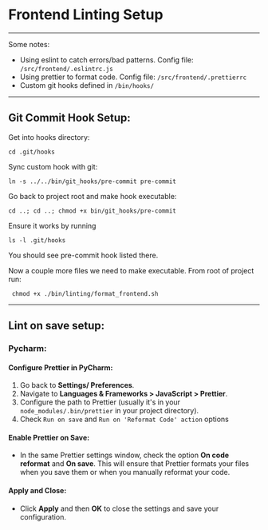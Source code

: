 # Frontend Linting Setup

---
Some notes:
- Using eslint to catch errors/bad patterns. Config file: `/src/frontend/.eslintrc.js`
- Using prettier to format code. Config file: `/src/frontend/.prettierrc`
- Custom git hooks defined in `/bin/hooks/`

---

## Git Commit Hook Setup:

Get into hooks directory:
```
cd .git/hooks
```
Sync custom hook with git: 
```
ln -s ../../bin/git_hooks/pre-commit pre-commit
```
Go back to project root and make hook executable:
```
cd ..; cd ..; chmod +x bin/git_hooks/pre-commit
```
Ensure it works by running
```
ls -l .git/hooks
```
You should see pre-commit hook listed there.


Now a couple more files we need to make executable. 
From root of project run:
```
 chmod +x ./bin/linting/format_frontend.sh  
```


---
## Lint on save setup:


### Pycharm:

#### Configure Prettier in PyCharm:

1. Go back to **Settings/ Preferences**.
2. Navigate to **Languages & Frameworks > JavaScript > Prettier**.
3. Configure the path to Prettier (usually it's in your `node_modules/.bin/prettier` in your project directory).
4. Check `Run on save` and `Run on 'Reformat Code' action` options 

#### Enable Prettier on Save:

- In the same Prettier settings window, check the option **On code reformat** and **On save**. This will ensure that Prettier formats your files when you save them or when you manually reformat your code.

#### Apply and Close:

- Click **Apply** and then **OK** to close the settings and save your configuration.
